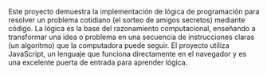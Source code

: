 Este proyecto demuestra la implementación de lógica de programación para resolver un problema cotidiano (el sorteo de amigos secretos) mediante código. La lógica es la base del razonamiento computacional, enseñando a transformar una idea o problema en una secuencia de instrucciones claras (un algoritmo) que la computadora puede seguir.
El proyecto utiliza JavaScript, un lenguaje que funciona directamente en el navegador y es una excelente puerta de entrada para aprender lógica.
